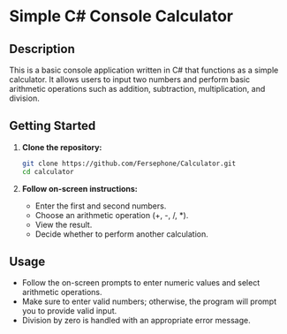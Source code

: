 # Simple C# Console Calculator

## Description
This is a basic console application written in C# that functions as a simple calculator. It allows users to input two numbers and perform basic arithmetic operations such as addition, subtraction, multiplication, and division.

## Getting Started
1. **Clone the repository:**
    ```bash
    git clone https://github.com/Fersephone/Calculator.git
    cd calculator
    ```

3. **Follow on-screen instructions:**
    - Enter the first and second numbers.
    - Choose an arithmetic operation (+, -, /, *).
    - View the result.
    - Decide whether to perform another calculation.

## Usage
- Follow the on-screen prompts to enter numeric values and select arithmetic operations.
- Make sure to enter valid numbers; otherwise, the program will prompt you to provide valid input.
- Division by zero is handled with an appropriate error message.



